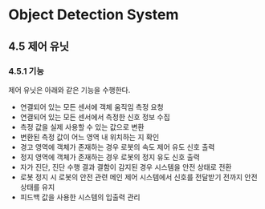 ﻿# Object Detection System
## 4.5	제어 유닛

### 4.5.1	기능

 제어 유닛은 아래와 같은 기능을 수행한다.

-	연결되어 있는 모든 센서에 객체 움직임 측정 요청
-	연결되어 있는 모든 센서에서 측정한 신호 정보 수집
-	측정 값을 실제 사용할 수 있는 값으로 변환
-	변환된 측정 값이 어느 영역 내 위치하는 지 확인
-	경고 영역에 객체가 존재하는 경우 로봇의 속도 제어 유도 신호 출력
-	정지 영역에 객체가 존재하는 경우 로봇의 정지 유도 신호 출력
-	자가 진단, 진단 수행 결과 결함이 감지된 경우 시스템을 안전 상태로 전환
-	로봇 정지 시 로봇의 안전 관련 메인 제어 시스템에서 신호를 전달받기 전까지 안전 상태를 유지
-	피드백 값을 사용한 시스템의 입출력 관리
                                                                                                                                    
